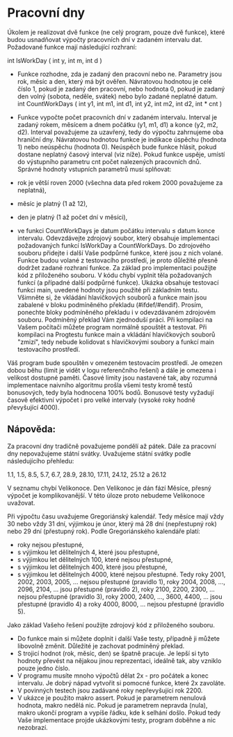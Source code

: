 # Pracovní dny

Úkolem je realizovat dvě funkce (ne celý program, pouze dvě funkce), které budou usnadňovat výpočty pracovních dní v zadaném intervalu dat. Požadované funkce mají následující rozhraní:

int IsWorkDay ( int y, int m, int d )

- Funkce rozhodne, zda je zadaný den pracovní nebo ne. Parametry jsou rok, měsíc a den, který má být ověřen. Návratovou hodnotou je celé číslo 1, pokud je zadaný den pracovní, nebo hodnota 0, pokud je zadaný den volný (sobota, neděle, svátek) nebo bylo zadané neplatné datum.
int CountWorkDays ( int y1, int m1, int d1, int y2, int m2, int d2, int * cnt )

- Funkce vypočte počet pracovních dní v zadaném intervalu. Interval je zadaný rokem, měsícem a dnem počátku (y1, m1, d1) a konce (y2, m2, d2). Interval považujeme za uzavřený, tedy do výpočtu zahrnujeme oba hraniční dny. Návratovou hodnotou funkce je indikace úspěchu (hodnota 1) nebo neúspěchu (hodnota 0). Neúspěch bude funkce hlásit, pokud dostane neplatný časový interval (viz níže). Pokud funkce uspěje, umístí do výstupního parametru cnt počet nalezených pracovních dnů.
Správné hodnoty vstupních parametrů musí splňovat:

- rok je větší roven 2000 (všechna data před rokem 2000 považujeme za neplatná),
- měsíc je platný (1 až 12),
- den je platný (1 až počet dní v měsíci),
- ve funkci CountWorkDays je datum počátku intervalu ≤ datum konce intervalu.
Odevzdávejte zdrojový soubor, který obsahuje implementaci požadovaných funkcí IsWorkDay a CountWorkDays. Do zdrojového souboru přidejte i další Vaše podpůrné funkce, které jsou z nich volané. Funkce budou volané z testovacího prostředí, je proto důležité přesně dodržet zadané rozhraní funkce. Za základ pro implementaci použijte kód z přiloženého souboru. V kódu chybí vyplnit těla požadovaných funkcí (a případné další podpůrné funkce). Ukázka obsahuje testovací funkci main, uvedené hodnoty jsou použité při základním testu. Všimněte si, že vkládání hlavičkových souborů a funkce main jsou zabalené v bloku podmíněného překladu (#ifdef/#endif). Prosím, ponechte bloky podmíněného překladu i v odevzdávaném zdrojovém souboru. Podmíněný překlad Vám zjednoduší práci. Při kompilaci na Vašem počítači můžete program normálně spouštět a testovat. Při kompilaci na Progtestu funkce main a vkládání hlavičkových souborů "zmizí", tedy nebude kolidovat s hlavičkovými soubory a funkcí main testovacího prostředí.

Váš program bude spouštěn v omezeném testovacím prostředí. Je omezen dobou běhu (limit je vidět v logu referenčního řešení) a dále je omezena i velikost dostupné paměti. Časové limity jsou nastavené tak, aby rozumná implementace naivního algoritmu prošla všemi testy kromě testů bonusových, tedy byla hodnocena 100% bodů. Bonusové testy vyžadují časově efektivní výpočet i pro velké intervaly (vysoké roky hodně převyšující 4000).

## Nápověda:

Za pracovní dny tradičně považujeme pondělí až pátek. Dále za pracovní dny nepovažujeme státní svátky. Uvažujeme státní svátky podle následujícího přehledu:

1.1, 1.5, 8.5, 5.7, 6.7, 28.9, 28.10, 17.11, 24.12, 25.12 a 26.12

V seznamu chybí Velikonoce. Den Velikonoc je dán fází Měsíce, přesný výpočet je komplikovanější. V této úloze proto nebudeme Velikonoce uvažovat.

Při výpočtu času uvažujeme Gregoriánský kalendář. Tedy měsíce mají vždy 30 nebo vždy 31 dní, výjimkou je únor, který má 28 dní (nepřestupný rok) nebo 29 dní (přestupný rok). Podle Gregoriánského kalendáře platí:

- roky nejsou přestupné,
- s výjimkou let dělitelných 4, které jsou přestupné,
- s výjimkou let dělitelných 100, které nejsou přestupné,
- s výjimkou let dělitelných 400, které jsou přestupné,
- s výjimkou let dělitelných 4000, které nejsou přestupné.
Tedy roky 2001, 2002, 2003, 2005, ... nejsou přestupné (pravidlo 1), roky 2004, 2008, ..., 2096, 2104, ... jsou přestupné (pravidlo 2), roky 2100, 2200, 2300, ... nejsou přestupné (pravidlo 3), roky 2000, 2400, ..., 3600, 4400, ... jsou přestupné (pravidlo 4) a roky 4000, 8000, ... nejsou přestupné (pravidlo 5).

Jako základ Vašeho řešení použijte zdrojový kód z přiloženého souboru.
- Do funkce main si můžete doplnit i další Vaše testy, případně ji můžete libovolně změnit. Důležité je zachovat podmíněný překlad.
- S trojicí hodnot (rok, měsíc, den) se špatně pracuje. Je lepší si tyto hodnoty převést na nějakou jinou reprezentaci, ideálně tak, aby vzniklo pouze jedno číslo.
- V programu musíte mnoho výpočtů dělat 2x - pro počátek a konec intervalu. Je dobrý nápad vytvořit si pomocné funkce, které 2x zavoláte.
- V povinných testech jsou zadávané roky nepřevyšující rok 2200.
- V ukázce je použito makro assert. Pokud je parametrem nenulová hodnota, makro nedělá nic. Pokud je parametrem nepravda (nula), makro ukončí program a vypíše řádku, kde k selhání došlo. Pokud tedy Vaše implementace projde ukázkovými testy, program doběhne a nic nezobrazí.
